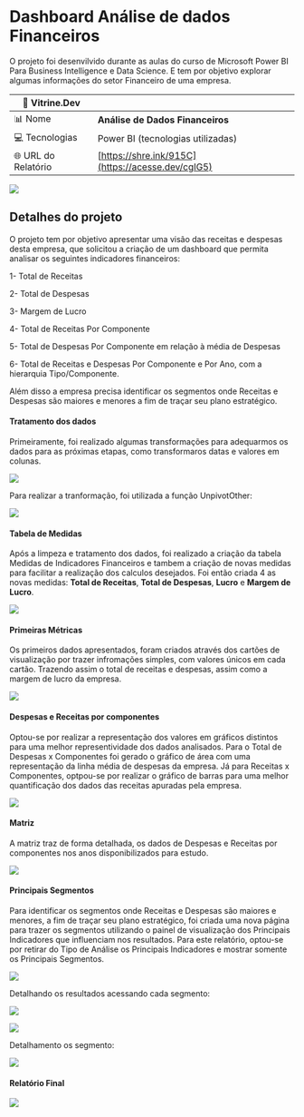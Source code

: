 # Dashboard Análise de dados Financeiros
O projeto foi desenvilvido durante as aulas do curso de Microsoft Power BI Para Business Intelligence e Data Science. E tem por objetivo explorar algumas informações do setor Financeiro de uma empresa.

| :rocket: Vitrine.Dev |    |
| -------------  | --- |
| :bar_chart: Nome        | **Análise de Dados Financeiros**
| :computer: Tecnologias | Power BI (tecnologias utilizadas)
| :globe_with_meridians: URL do Relatório         | [https://shre.ink/915C](https://acesse.dev/cgIG5)


<!-- Inserir imagem com a #vitrinedev ao final do link -->
![](https://github.com/gitmattalves/Dashboard_analise_de_dados_financeiros/blob/main/dadosFinanceiros_IA.jpg#vitrinedev)

## Detalhes do projeto
O projeto tem por objetivo apresentar uma visão das receitas e despesas desta empresa, que solicitou a criação de um dashboard que permita analisar os seguintes indicadores financeiros:

1- Total de Receitas

2- Total de Despesas

3- Margem de Lucro

4- Total de Receitas Por Componente

5- Total de Despesas Por Componente em relação à média de Despesas

6- Total de Receitas e Despesas Por Componente e Por Ano, com a hierarquia
Tipo/Componente.

Além disso a empresa precisa identificar os segmentos onde Receitas e Despesas são
maiores e menores a fim de traçar seu plano estratégico.

#### Tratamento dos dados
Primeiramente, foi realizado algumas transformações para adequarmos os dados para as próximas etapas, como transformaros datas e valores em colunas.

![](https://github.com/gitmattalves/Dashboard_analise_de_dados_financeiros/blob/main/tabelainicial.png#vitrinedev)

Para realizar a tranformação, foi utilizada  a função UnpivotOther:

![](https://github.com/gitmattalves/Dashboard_analise_de_dados_financeiros/blob/main/tabelaunpivot.png#vitrinedev)


#### Tabela de Medidas
Após a limpeza e tratamento dos dados, foi realizado a criação da tabela Medidas de Indicadores Financeiros e tambem a criação de novas medidas para facilitar a realização dos calculos desejados.
Foi então criada 4 as novas medidas: **Total de Receitas**, **Total de Despesas**, **Lucro** e **Margem de Lucro**.

![](https://github.com/gitmattalves/Dashboard_analise_de_dados_financeiros/blob/main/tabelademedidas.png#vitrinedev)

#### Primeiras Métricas
Os primeiros dados apresentados, foram criados através dos cartões de visualização por trazer infromações simples, com valores únicos em cada cartão.
Trazendo assim o total de receitas e despesas, assim como a margem de lucro da empresa.

![](https://github.com/gitmattalves/Dashboard_analise_de_dados_financeiros/blob/main/primeiras-metricas.png#vitrinedev)

#### Despesas e Receitas por componentes
Optou-se por realizar a representação dos valores em gráficos distintos para uma melhor representividade dos dados analisados.
Para o Total de Despesas x Componentes foi gerado o gráfico de área com uma representação da linha média de despesas da empresa.
Já para Receitas x Componentes, optpou-se por realizar o gráfico de barras para uma melhor quantificação dos dados das receitas apuradas pela empresa.

![](https://github.com/gitmattalves/Dashboard_analise_de_dados_financeiros/blob/main/metricas_secundarias.png#vitrinedev)

#### Matriz
A matriz traz de forma detalhada, os dados de Despesas e Receitas por componentes nos anos disponibilizados para estudo.

![](https://github.com/gitmattalves/Dashboard_analise_de_dados_financeiros/blob/main/matriz_financeira.png#vitrinedev)

#### Principais Segmentos
Para identificar os segmentos onde Receitas e Despesas são maiores e menores, a fim de traçar seu plano estratégico, foi criada uma nova página para trazer os segmentos utilizando o painel de visualização dos Principais Indicadores que influenciam nos resultados. 
Para este relatório, optou-se por retirar do Tipo de Análise os Principais Indicadores e mostrar somente os Principais Segmentos. 

![](https://github.com/gitmattalves/Dashboard_analise_de_dados_financeiros/blob/main/segmento_alto.png#vitrinedev)

Detalhando os resultados acessando cada segmento:

![](https://github.com/gitmattalves/Dashboard_analise_de_dados_financeiros/blob/main/alto_detalhado.png#vitrinedev)

![](https://github.com/gitmattalves/Dashboard_analise_de_dados_financeiros/blob/main/segmento_baixo.png#vitrinedev)

Detalhamento os segmento:

![](https://github.com/gitmattalves/Dashboard_analise_de_dados_financeiros/blob/main/baixo_detalhado.png#vitrinedev)

#### Relatório Final

![](https://github.com/gitmattalves/Dashboard_analise_de_dados_financeiros/blob/main/dados_gerais.png#vitrinedev)
